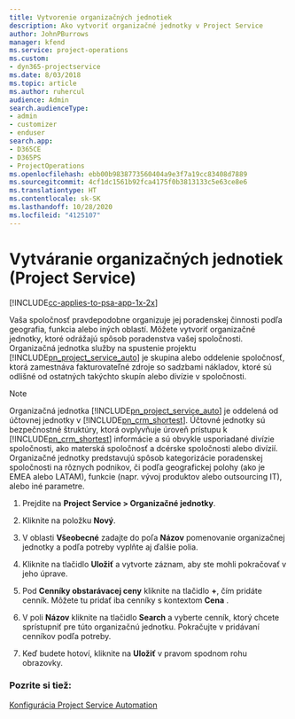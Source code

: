 ```yaml
---
title: Vytvorenie organizačných jednotiek
description: Ako vytvoriť organizačné jednotky v Project Service
author: JohnPBurrows
manager: kfend
ms.service: project-operations
ms.custom:
- dyn365-projectservice
ms.date: 8/03/2018
ms.topic: article
ms.author: ruhercul
audience: Admin
search.audienceType:
- admin
- customizer
- enduser
search.app:
- D365CE
- D365PS
- ProjectOperations
ms.openlocfilehash: ebb00b9838773560404a9e3f7a19cc83408d7889
ms.sourcegitcommit: 4cf1dc1561b92fca4175f0b3813133c5e63ce8e6
ms.translationtype: HT
ms.contentlocale: sk-SK
ms.lasthandoff: 10/28/2020
ms.locfileid: "4125107"
---
```

# <a name="create-organizational-units-project-service"></a>Vytváranie organizačných jednotiek (Project Service)

[!INCLUDE[cc-applies-to-psa-app-1x-2x](../includes/cc-applies-to-psa-app-1x-2x.md)]

Vaša spoločnosť pravdepodobne organizuje jej poradenskej činnosti podľa geografia, funkcia alebo iných oblastí. Môžete vytvoriť organizačné jednotky, ktoré odrážajú spôsob poradenstva vašej spoločnosti. Organizačná jednotka služby na spustenie projektu [!INCLUDE[pn_project_service_auto](../includes/pn-project-service-auto.md)] je skupina alebo oddelenie spoločnosť, ktorá zamestnáva fakturovateľné zdroje so sadzbami nákladov, ktoré sú odlišné od ostatných takýchto skupín alebo divízie v spoločnosti.  
  
> [!NOTE]
>  Organizačná jednotka [!INCLUDE[pn_project_service_auto](../includes/pn-project-service-auto.md)] je oddelená od účtovnej jednotky v [!INCLUDE[pn_crm_shortest](../includes/pn-crm-shortest.md)]. Účtovné jednotky sú bezpečnostné štruktúry, ktorá ovplyvňuje úroveň prístupu k [!INCLUDE[pn_crm_shortest](../includes/pn-crm-shortest.md)] informácie a sú obvykle usporiadané divízie spoločnosti, ako materská spoločnosť a dcérske spoločnosti alebo divízií. Organizačné jednotky predstavujú spôsob kategorizácie poradenskej spoločnosti na rôznych podnikov, či podľa geografickej polohy (ako je EMEA alebo LATAM), funkcie (napr. vývoj produktov alebo outsourcing IT), alebo iné parametre.  
  
1.  Prejdite na **Project Service > Organizačné jednotky**.  
  
2.  Kliknite na položku **Nový**.  
  
3.  V oblasti **Všeobecné** zadajte do poľa **Názov** pomenovanie organizačnej jednotky a podľa potreby vyplňte aj ďalšie polia.  
  
4.  Kliknite na tlačidlo **Uložiť** a vytvorte záznam, aby ste mohli pokračovať v jeho úprave.  
  
5.  Pod **Cenníky obstarávacej ceny** kliknite na tlačidlo **+**, čím pridáte cenník. Môžete tu pridať iba cenníky s kontextom **Cena** .  
  
6.  V poli **Názov** kliknite na tlačidlo **Search** a vyberte cenník, ktorý chcete sprístupniť pre túto organizačnú jednotku. Pokračujte v pridávaní cenníkov podľa potreby.  
  
7.  Keď budete hotoví, kliknite na **Uložiť** v pravom spodnom rohu obrazovky.  
  
### <a name="see-also"></a>Pozrite si tiež:  
 [Konfigurácia Project Service Automation](../psa/configure.md)
